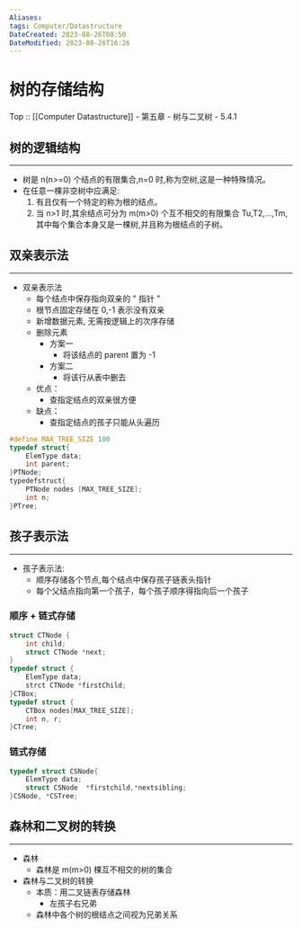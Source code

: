 ```yaml
---
Aliases: 
tags: Computer/Datastructure 
DateCreated: 2023-08-26T08:50
DateModified: 2023-08-26T16:26
---
```

# 树的存储结构

Top :: [[Computer Datastructure]] - 第五章 - 树与二叉树 - 5.4.1

## 树的逻辑结构
---
- 树是 n(n>=0) 个结点的有限集合,n=0 时,称为空树,这是一种特殊情况。
- 在任意一棵非空树中应满足:
	1. 有且仅有一个特定的称为根的结点。
	2. 当 n>1 时,其余结点可分为 m(m>0) 个互不相交的有限集合 Tu,T2,…,Tm,其中每个集合本身又是一棵树,并且称为根结点的子树。

## 双亲表示法
---
- 双亲表示法
	- 每个结点中保存指向双亲的 " 指针 "
	- 根节点固定存储在 0,-1 表示没有双亲
	- 新增数据元素, 无需按逻辑上的次序存储
	- 删除元素
		- 方案一
			- 将该结点的 parent 置为 -1
		- 方案二
			- 将该行从表中删去
	- 优点：
		- 查指定结点的双亲很方便
	- 缺点：
		- 查指定结点的孩子只能从头遍历

```cpp
#define MAX_TREE_SIZE 100
typedef struct{
	ElemType data;
	int parent;
}PTNode;
typedefstruct{
	PTNode nodes [MAX_TREE_SIZE];
	int n;
}PTree;
```

## 孩子表示法
---
- 孩子表示法:
	- 顺序存储各个节点,每个结点中保存孩子链表头指针
	- 每个父结点指向第一个孩子，每个孩子顺序得指向后一个孩子

### 顺序 + 链式存储

```cpp
struct CTNode {
	int child;
	struct CTNode *next;
}
typedef struct {
	ElemType data;
	strct CTNode *firstChild;
}CTBox;
typedef struct {
	CTBox nodes[MAX_TREE_SIZE];
	int n, r;
}CTree;
```

### 链式存储

```cpp
typedef struct CSNode{
	ElemType data;
	struct CSNode  *firstchild,*nextsibling;
}CSNode, *CSTree;
```

## 森林和二叉树的转换
---
- 森林
	- 森林是 m(m>0) 棵互不相交的树的集合
- 森林与二叉树的转换
	- 本质：用二叉链表存储森林
		- 左孩子右兄弟
	- 森林中各个树的根结点之间视为兄弟关系
